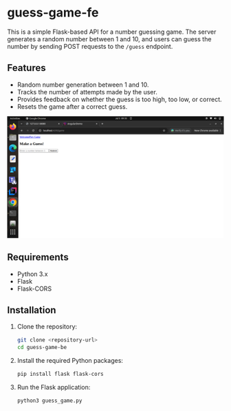 # guess-game-fe

This is a simple Flask-based API for a number guessing game. The server generates a random number between 1 and 10, and users can guess the number by sending POST requests to the `/guess` endpoint.

## Features

- Random number generation between 1 and 10.
- Tracks the number of attempts made by the user.
- Provides feedback on whether the guess is too high, too low, or correct.
- Resets the game after a correct guess.

![img.png](be-ss.png)

## Requirements

- Python 3.x
- Flask
- Flask-CORS

## Installation

1. Clone the repository:
   ```sh
   git clone <repository-url>
   cd guess-game-be
   ```

1. Install the required Python packages:
   ```sh
   pip install flask flask-cors
   ```

1. Run the Flask application:
   ```sh
   python3 guess_game.py
   ```

